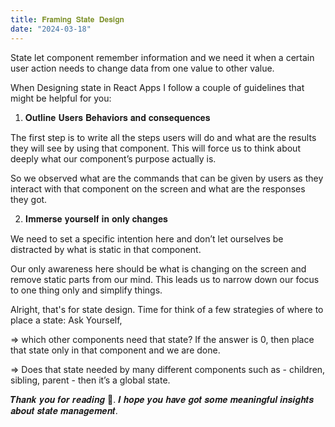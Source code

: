 ```yaml
---
title: 𝐅𝐫𝐚𝐦𝐢𝐧𝐠 𝐒𝐭𝐚𝐭𝐞 𝐃𝐞𝐬𝐢𝐠𝐧
date: "2024-03-18"
---
```


State let component remember information and we need it when a certain user action needs to change data from one value to other value.

When Designing state in React Apps I follow a couple of guidelines that might be helpful for you:

1. 𝐎𝐮𝐭𝐥𝐢𝐧𝐞 𝐔𝐬𝐞𝐫𝐬 𝐁𝐞𝐡𝐚𝐯𝐢𝐨𝐫𝐬 𝐚𝐧𝐝 𝐜𝐨𝐧𝐬𝐞𝐪𝐮𝐞𝐧𝐜𝐞𝐬

The first step is to write all the steps users will do and what are the results they will see by using that component. This will force us to think about deeply what our component’s purpose actually is.

So we observed what are the commands that can be given by users as they interact with that component on the screen and what are the responses they got.

2. 𝐈𝐦𝐦𝐞𝐫𝐬𝐞 𝐲𝐨𝐮𝐫𝐬𝐞𝐥𝐟 𝐢𝐧 𝐨𝐧𝐥𝐲 𝐜𝐡𝐚𝐧𝐠𝐞𝐬

We need to set a specific intention here and don’t let ourselves be distracted by what is static in that component.

Our only awareness here should be what is changing on the screen and remove static parts from our mind. This leads us to narrow down our focus to one thing only and simplify things.

Alright, that's for state design. Time for think of a few strategies of where to place a state: Ask Yourself,

⇒ which other components need that state? If the answer is 0, then place that state only in that component and we are done.

⇒ Does that state needed by many different components such as - children, sibling, parent - then it’s a global state.

𝑻𝒉𝒂𝒏𝒌 𝒚𝒐𝒖 𝒇𝒐𝒓 𝒓𝒆𝒂𝒅𝒊𝒏𝒈 📖. 𝑰 𝒉𝒐𝒑𝒆 𝒚𝒐𝒖 𝒉𝒂𝒗𝒆 𝒈𝒐𝒕 𝒔𝒐𝒎𝒆 𝒎𝒆𝒂𝒏𝒊𝒏𝒈𝒇𝒖𝒍 𝒊𝒏𝒔𝒊𝒈𝒉𝒕𝒔 𝒂𝒃𝒐𝒖𝒕 𝒔𝒕𝒂𝒕𝒆 𝒎𝒂𝒏𝒂𝒈𝒆𝒎𝒆𝒏𝒕.
